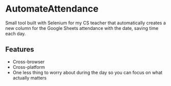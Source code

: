 # AutomateAttendance

Small tool built with Selenium for my CS teacher that automatically creates a new column for the Google Sheets attendance with the date, saving time each day.

## Features
- Cross-browser
- Cross-platform
- One less thing to worry about during the day so you can focus on what actually matters
